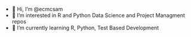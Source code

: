 - 👋 Hi, I’m @ecmcsam
- 👀 I’m interested in R and Python Data Science and Project Managment repos
- 🌱 I’m currently learning R, Python, Test Based Development

<!---
ecmcsam/ecmcsam is a ✨ special ✨ repository because its `README.md` (this file) appears on your GitHub profile.
You can click the Preview link to take a look at your changes.
--->
